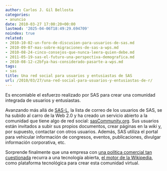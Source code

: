 ```yaml
---
author: Carlos J. Gil Bellosta
categories:
- anuncio
date: 2010-03-27 17:00:20+00:00
lastmod: '2025-04-06T18:49:29.694709'
noindex: true
related:
- 2010-10-02-un-foro-de-discusion-para-usuarios-de-sas.md
- 2010-09-07-mas-sobre-migraciones-de-sas-a-wps.md
- 2010-08-24-cinco-consejos-que-nunca-leera-quien-debe.md
- 2011-05-19-sas-el-futuro-una-perspectiva-demografica.md
- 2010-08-12-c2bfya-has-considerado-pasarte-a-wps.md
tags:
- sas
title: Una red social para usuarios y entusiastas de SAS
url: /2010/03/27/una-red-social-para-usuarios-y-entusiastas-de-r/
---
```


Es encomiable el esfuerzo realizado por SAS para crear una comunidad integrada de usuarios y entusiastas.

Avanzando más allá de [SAS-L](http://www.sascommunity.org/wiki/SAS-L), la lista de correo de los usuarios de SAS, se ha subido al carro de la Web 2.0 y ha creado un servicio abierto a la comunidad que tiene algo de red social: [sasCommunity.org](http://www.sascommunity.org). Sus usuarios están invitados a subir sus propios documentos, crear páginas en la _wiki_ y, por supuesto, contactar con otros usuarios. Además, SAS utiliza el portal para vehicular información de congresos, eventos, publicaciones, divulgar información corporativa, etc.

Sorprende finalmente que una empresa con [una política comercial tan cuestionada](http://analisisydecision.es/tag/sas-es-muy-caro/) recurra a una tecnología abierta, [el motor de la Wikipedia](http://www.mediawiki.org/wiki/MediaWiki), como plataforma tecnológica para crear esta comunidad virtual.